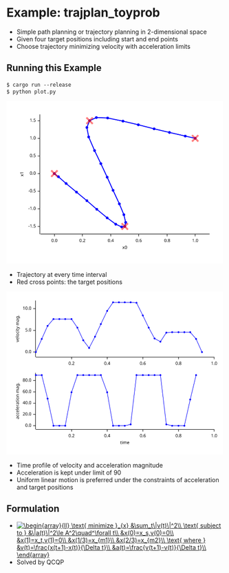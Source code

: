 # Example: trajplan_toyprob

* Simple path planning or trajectory planning in 2-dimensional space
* Given four target positions including start and end points
* Choose trajectory minimizing velocity with acceleration limits

## Running this Example

```
$ cargo run --release
$ python plot.py
```

![](plot1.svg)

* Trajectory at every time interval
* Red cross points: the target positions

![](plot2.svg)

* Time profile of velocity and acceleration magnitude
* Acceleration is kept under limit of 90
* Uniform linear motion is preferred under the constraints of acceleration and target positions

## Formulation

* <a href="https://www.codecogs.com/eqnedit.php?latex=\begin{array}{ll}&space;\text{&space;minimize&space;}_{x}&space;&\sum_t\|v(t)\|^2\\&space;\text{&space;subject&space;to&space;}&space;&\|a(t)\|^2\le&space;A^2\quad^\forall&space;t\\&space;&x(0)=x_s,v(0)=0\\&space;&x(1)=x_t,v(1)=0\\&space;&x(1/3)=x_{m1}\\&space;&x(2/3)=x_{m2}\\&space;\text{&space;where&space;}&space;&v(t)=\frac{x(t&plus;1)-x(t)}{\Delta&space;t}\\&space;&a(t)=\frac{v(t&plus;1)-v(t)}{\Delta&space;t}\\&space;\end{array}" target="_blank"><img src="https://latex.codecogs.com/gif.latex?\begin{array}{ll}&space;\text{&space;minimize&space;}_{x}&space;&\sum_t\|v(t)\|^2\\&space;\text{&space;subject&space;to&space;}&space;&\|a(t)\|^2\le&space;A^2\quad^\forall&space;t\\&space;&x(0)=x_s,v(0)=0\\&space;&x(1)=x_t,v(1)=0\\&space;&x(1/3)=x_{m1}\\&space;&x(2/3)=x_{m2}\\&space;\text{&space;where&space;}&space;&v(t)=\frac{x(t&plus;1)-x(t)}{\Delta&space;t}\\&space;&a(t)=\frac{v(t&plus;1)-v(t)}{\Delta&space;t}\\&space;\end{array}" title="\begin{array}{ll} \text{ minimize }_{x} &\sum_t\|v(t)\|^2\\ \text{ subject to } &\|a(t)\|^2\le A^2\quad^\forall t\\ &x(0)=x_s,v(0)=0\\ &x(1)=x_t,v(1)=0\\ &x(1/3)=x_{m1}\\ &x(2/3)=x_{m2}\\ \text{ where } &v(t)=\frac{x(t+1)-x(t)}{\Delta t}\\ &a(t)=\frac{v(t+1)-v(t)}{\Delta t}\\ \end{array}" align="top" /></a>
* Solved by QCQP
